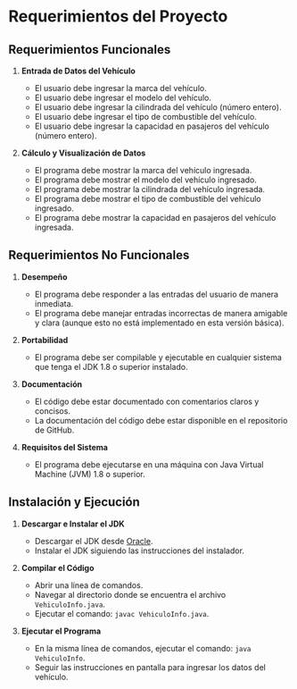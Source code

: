 # Requerimientos del Proyecto

## Requerimientos Funcionales

1. **Entrada de Datos del Vehículo**
   - El usuario debe ingresar la marca del vehículo.
   - El usuario debe ingresar el modelo del vehículo.
   - El usuario debe ingresar la cilindrada del vehículo (número entero).
   - El usuario debe ingresar el tipo de combustible del vehículo.
   - El usuario debe ingresar la capacidad en pasajeros del vehículo (número entero).

2. **Cálculo y Visualización de Datos**
   - El programa debe mostrar la marca del vehículo ingresada.
   - El programa debe mostrar el modelo del vehículo ingresado.
   - El programa debe mostrar la cilindrada del vehículo ingresada.
   - El programa debe mostrar el tipo de combustible del vehículo ingresado.
   - El programa debe mostrar la capacidad en pasajeros del vehículo ingresada.

## Requerimientos No Funcionales

1. **Desempeño**
   - El programa debe responder a las entradas del usuario de manera inmediata.
   - El programa debe manejar entradas incorrectas de manera amigable y clara (aunque esto no está implementado en esta versión básica).

2. **Portabilidad**
   - El programa debe ser compilable y ejecutable en cualquier sistema que tenga el JDK 1.8 o superior instalado.

3. **Documentación**
   - El código debe estar documentado con comentarios claros y concisos.
   - La documentación del código debe estar disponible en el repositorio de GitHub.

4. **Requisitos del Sistema**
   - El programa debe ejecutarse en una máquina con Java Virtual Machine (JVM) 1.8 o superior.

## Instalación y Ejecución

1. **Descargar e Instalar el JDK**
   - Descargar el JDK desde [Oracle](https://www.oracle.com/cl/java/technologies/javase/javase-jdk8-downloads.html).
   - Instalar el JDK siguiendo las instrucciones del instalador.

2. **Compilar el Código**
   - Abrir una línea de comandos.
   - Navegar al directorio donde se encuentra el archivo `VehiculoInfo.java`.
   - Ejecutar el comando: `javac VehiculoInfo.java`.

3. **Ejecutar el Programa**
   - En la misma línea de comandos, ejecutar el comando: `java VehiculoInfo`.
   - Seguir las instrucciones en pantalla para ingresar los datos del vehículo.

